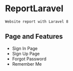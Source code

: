 # ReportLaravel
```
Website report with Laravel 8
```

## Page and Features
- Sign In Page
- Sign Up Page
- Forgot Password
- Remember Me
